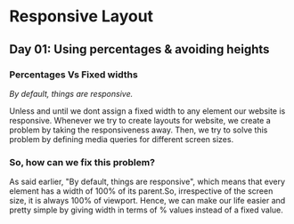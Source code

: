 # Responsive Layout

## Day 01: Using percentages & avoiding heights
### Percentages Vs Fixed widths

 *By default, things are responsive.*

 Unless and until we dont assign a fixed width to any element our website is responsive.
 Whenever we try to create layouts for website, we create a problem by taking the responsiveness away.
 Then, we try to solve this problem by defining media queries for different screen sizes.

### So, how can we fix this problem?
As said earlier, "By default, things are responsive", which means that every element has a width of 100% of its parent.So, irrespective of the screen size, it is always 100% of viewport.
Hence, we can make our life easier and pretty simple by giving width in terms of % values instead of a fixed value.


 
